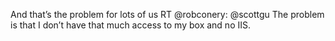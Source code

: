 <!--
id: 216716057
link: http://kevinisom.info/post/216716057/and-thats-the-problem-for-lots-of-us-rt
slug: and-thats-the-problem-for-lots-of-us-rt
date: Mon Oct 19 2009 13:48:34 GMT+1300 (NZDT)
raw: {"blog_name":"kevinisom","id":216716057,"post_url":"http://kevinisom.info/post/216716057/and-thats-the-problem-for-lots-of-us-rt","slug":"and-thats-the-problem-for-lots-of-us-rt","type":"text","date":"2009-10-19 00:48:34 GMT","timestamp":1255913314,"state":"published","format":"html","reblog_key":"Xmy2u5lJ","tags":[],"short_url":"http://tmblr.co/Zw68YyCwjCP","highlighted":[],"feed_item":"http://twitter.com/kev_nz/statuses/4978889866","from_feed_id":"650289","note_count":0,"title":null,"body":"<p>And that&#8217;s the problem for lots of us RT @robconery: @scottgu The problem is that I don&#8217;t have that much access to my box and no IIS.</p>"}
publish: 2009-10-019
tags: 
title: null
-->


And that’s the problem for lots of us RT @robconery: @scottgu The
problem is that I don’t have that much access to my box and no IIS.


